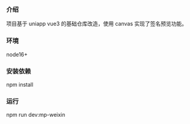 ### 介绍

项目基于 uniapp vue3 的基础仓库改造，使用 canvas 实现了签名预览功能。

### 环境

node16+

### 安装依赖

npm install

### 运行

npm run dev:mp-weixin


